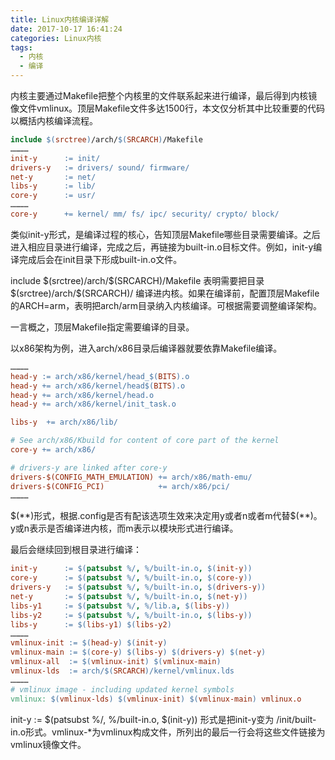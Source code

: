 ```yaml
---
title: Linux内核编译详解
date: 2017-10-17 16:41:24
categories: Linux内核
tags:
  - 内核
  - 编译
---
```


内核主要通过Makefile把整个内核里的文件联系起来进行编译，最后得到内核镜像文件vmlinux。顶层Makefile文件多达1500行，本文仅分析其中比较重要的代码以概括内核编译流程。

```makefile
include $(srctree)/arch/$(SRCARCH)/Makefile
…………
init-y		:= init/
drivers-y	:= drivers/ sound/ firmware/
net-y		:= net/
libs-y		:= lib/
core-y		:= usr/
…………
core-y		+= kernel/ mm/ fs/ ipc/ security/ crypto/ block/
```

类似init-y形式，是编译过程的核心，告知顶层Makefile哪些目录需要编译。之后进入相应目录进行编译，完成之后，再链接为built-in.o目标文件。例如，init-y编译完成后会在init目录下形成built-in.o文件。

include \$(srctree)/arch/\$(SRCARCH)/Makefile 表明需要把目录  \$(srctree)/arch/\$(SRCARCH)/ 编译进内核。如果在编译前，配置顶层Makefile的ARCH=arm，表明把arch/arm目录纳入内核编译。可根据需要调整编译架构。

一言概之，顶层Makefile指定需要编译的目录。

以x86架构为例，进入arch/x86目录后编译器就要依靠Makefile编译。

```makefile
…………
head-y := arch/x86/kernel/head_$(BITS).o
head-y += arch/x86/kernel/head$(BITS).o
head-y += arch/x86/kernel/head.o
head-y += arch/x86/kernel/init_task.o

libs-y  += arch/x86/lib/

# See arch/x86/Kbuild for content of core part of the kernel
core-y += arch/x86/

# drivers-y are linked after core-y
drivers-$(CONFIG_MATH_EMULATION) += arch/x86/math-emu/
drivers-$(CONFIG_PCI)            += arch/x86/pci/
…………
```

\$(*\*)形式，根据.config是否有配该选项生效来决定用y或者n或者m代替$(\*\*)。y或n表示是否编译进内核，而m表示以模块形式进行编译。

最后会继续回到根目录进行编译：

```makefile
init-y		:= $(patsubst %/, %/built-in.o, $(init-y))
core-y		:= $(patsubst %/, %/built-in.o, $(core-y))
drivers-y	:= $(patsubst %/, %/built-in.o, $(drivers-y))
net-y		:= $(patsubst %/, %/built-in.o, $(net-y))
libs-y1		:= $(patsubst %/, %/lib.a, $(libs-y))
libs-y2		:= $(patsubst %/, %/built-in.o, $(libs-y))
libs-y		:= $(libs-y1) $(libs-y2)
…………
vmlinux-init := $(head-y) $(init-y)
vmlinux-main := $(core-y) $(libs-y) $(drivers-y) $(net-y)
vmlinux-all  := $(vmlinux-init) $(vmlinux-main)
vmlinux-lds  := arch/$(SRCARCH)/kernel/vmlinux.lds
…………
# vmlinux image - including updated kernel symbols
vmlinux: $(vmlinux-lds) $(vmlinux-init) $(vmlinux-main) vmlinux.o
```

init-y := \$(patsubst %/, %/built-in.o, $(init-y)) 形式是把init-y变为 /init/built-in.o形式。vmlinux-*为vmlinux构成文件，所列出的最后一行会将这些文件链接为vmlinux镜像文件。